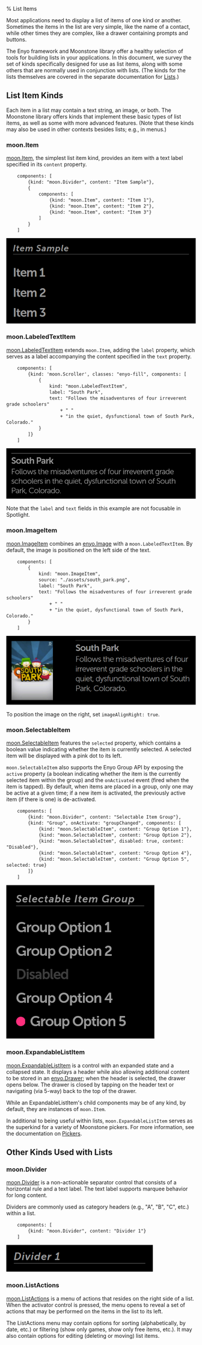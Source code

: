 % List Items

Most applications need to display a list of items of one kind or another.
Sometimes the items in the list are very simple, like the name of a contact,
while other times they are complex, like a drawer containing prompts and
buttons.

The Enyo framework and Moonstone library offer a healthy selection of tools for
building lists in your applications.  In this document, we survey the set of
kinds specifically designed for use as list items, along with some others that
are normally used in conjunction with lists. (The kinds for the lists themselves
are covered in the separate documentation for [Lists](../layout/lists.html).)

## List Item Kinds

Each item in a list may contain a text string, an image, or both.  The Moonstone
library offers kinds that implement these basic types of list items, as well as
some with more advanced features.  (Note that these kinds may also be used in
other contexts besides lists; e.g., in menus.)

### moon.Item

[moon.Item](../../../index.html#/kind/moon.Item), the simplest list item kind,
provides an item with a text label specified in its `content` property.

        components: [
            {kind: "moon.Divider", content: "Item Sample"},
            {
                components: [
                    {kind: "moon.Item", content: "Item 1"},
                    {kind: "moon.Item", content: "Item 2"},
                    {kind: "moon.Item", content: "Item 3"}
                ]
            }
        ]

![_moon.Item_](../../assets/item.png)

### moon.LabeledTextItem

[moon.LabeledTextItem](../../../index.html#/kind/moon.LabeledTextItem) extends
`moon.Item`, adding the `label` property, which serves as a label accompanying
the content specified in the `text` property.

        components: [
            {kind: 'moon.Scroller', classes: "enyo-fill", components: [
                {
                    kind: "moon.LabeledTextItem",
                    label: "South Park",
                    text: "Follows the misadventures of four irreverent grade schoolers"
                        + " "
                        + "in the quiet, dysfunctional town of South Park, Colorado."
                }
            ]}
        ]

![_moon.LabeledTextItem_](../../assets/labeled-text-item.png)

Note that the `label` and `text` fields in this example are not focusable in
Spotlight.

### moon.ImageItem

[moon.ImageItem](../../../index.html#/kind/moon.ImageItem) combines an
[enyo.Image](../../../index.html#/kind/enyo.Image) with a `moon.LabeledTextItem`.
By default, the image is positioned on the left side of the text.

        components: [
            {
                kind: "moon.ImageItem",
                source: "./assets/south_park.png",
                label: "South Park",
                text: "Follows the misadventures of four irreverent grade schoolers"
                    + " "
                    + "in the quiet, dysfunctional town of South Park, Colorado."
            }
        ]

![_moon.ImageItem_](../../assets/image-item.png)

To position the image on the right, set `imageAlignRight: true`.

### moon.SelectableItem

[moon.SelectableItem](../../../index.html#/kind/moon.SelectableItem) features
the `selected` property, which contains a boolean value indicating whether the
item is currently selected.  A selected item will be displayed with a pink dot
to its left.

`moon.SelectableItem` also supports the Enyo Group API by exposing the `active`
property (a boolean indicating whether the item is the currently selected item
within the group) and the `onActivated` event (fired when the item is tapped).
By default, when items are placed in a group, only one may be active at a given
time; if a new item is activated, the previously active item (if there is one)
is de-activated.

        components: [
            {kind: "moon.Divider", content: "Selectable Item Group"},
            {kind: "Group", onActivate: "groupChanged", components: [
                {kind: "moon.SelectableItem", content: "Group Option 1"},
                {kind: "moon.SelectableItem", content: "Group Option 2"},
                {kind: "moon.SelectableItem", disabled: true, content: "Disabled"},
                {kind: "moon.SelectableItem", content: "Group Option 4"},
                {kind: "moon.SelectableItem", content: "Group Option 5", selected: true}
            ]}
        ]

![_Selectable Items_](../../assets/selectable-items.png)

### moon.ExpandableListItem

[moon.ExpandableListItem](../../../index.html#/kind/moon.ExpandableListItem) is
a control with an expanded state and a collapsed state.  It displays a header
while also allowing additional content to be stored in an
[enyo.Drawer](../../../index.html#/kind/enyo.Drawer); when the header is selected,
the drawer opens below.  The drawer is closed by tapping on the header text or
navigating (via 5-way) back to the top of the drawer.

While an ExpandableListItem's child components may be of any kind, by default,
they are instances of `moon.Item`.

In additional to being useful within lists, `moon.ExpandableListItem` serves as
the superkind for a variety of Moonstone pickers.  For more information, see the
documentation on [Pickers](pickers.html).

## Other Kinds Used with Lists

### moon.Divider

[moon.Divider](../../../index.html#/kind/moon.Divider) is a non-actionable
separator control that consists of a horizontal rule and a text label.  The text
label supports marquee behavior for long content.

Dividers are commonly used as category headers (e.g., "A", "B", "C", etc.)
within a list.

        components: [
            {kind: "moon.Divider", content: "Divider 1"}
        ]

![_moon.Divider_](../../assets/divider.png)

### moon.ListActions

[moon.ListActions](../../../index.html#/kind/moon.ListActions) is a menu of
actions that resides on the right side of a list.  When the activator control is
pressed, the menu opens to reveal a set of actions that may be performed on the
items in the list to its left.

The ListActions menu may contain options for sorting (alphabetically, by date,
etc.) or filtering (show only games, show only free items, etc.).  It may also
contain options for editing (deleting or moving) list items.
